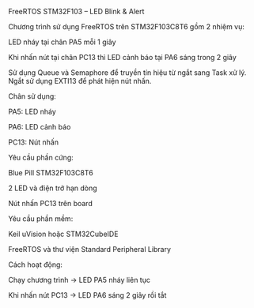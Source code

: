 FreeRTOS STM32F103 – LED Blink & Alert

Chương trình sử dụng FreeRTOS trên STM32F103C8T6 gồm 2 nhiệm vụ:

LED nháy tại chân PA5 mỗi 1 giây

Khi nhấn nút tại chân PC13 thì LED cảnh báo tại PA6 sáng trong 2 giây

Sử dụng Queue và Semaphore để truyền tín hiệu từ ngắt sang Task xử lý.
Ngắt sử dụng EXTI13 để phát hiện nút nhấn.

Chân sử dụng:

PA5: LED nháy

PA6: LED cảnh báo

PC13: Nút nhấn

Yêu cầu phần cứng:

Blue Pill STM32F103C8T6

2 LED và điện trở hạn dòng

Nút nhấn PC13 trên board

Yêu cầu phần mềm:

Keil uVision hoặc STM32CubeIDE

FreeRTOS và thư viện Standard Peripheral Library

Cách hoạt động:

Chạy chương trình → LED PA5 nháy liên tục

Khi nhấn nút PC13 → LED PA6 sáng 2 giây rồi tắt
